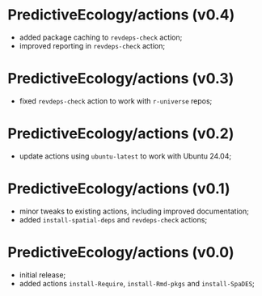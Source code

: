# PredictiveEcology/actions (v0.4)

- added package caching to `revdeps-check` action;
- improved reporting in `revdeps-check` action;

# PredictiveEcology/actions (v0.3)

- fixed `revdeps-check` action to work with `r-universe` repos;

# PredictiveEcology/actions (v0.2)

- update actions using `ubuntu-latest` to work with Ubuntu 24.04;

# PredictiveEcology/actions (v0.1)

- minor tweaks to existing actions, including improved documentation;
- added `install-spatial-deps` and `revdeps-check` actions;

# PredictiveEcology/actions (v0.0)

- initial release;
- added actions `install-Require`, `install-Rmd-pkgs` and `install-SpaDES`;

